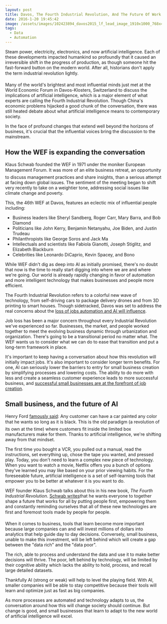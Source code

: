 ```yaml
---
layout: post
title: Davos, The Fourth Industrial Revolution, And The Future Of Work
date: 2016-1-20 19:45:42
image: /assets/images/102423894_davos2015_lf_lead_image_1910x1000_768x402-1469216783778.jpg
tags:
  - Data
  - Automation
---
```


Steam power, electricity, electronics, and now artificial intelligence. Each of these developments impacted humankind so profoundly that it caused an irreversible shift in the progress of production, as though someone hit the fast-forward button on the modern world. After all, historians don't apply the term industrial revolution lightly.

Many of the world's brightest and most influential minds just met at the World Economic Forum in Davos-Klosters, Switzerland to discuss the implications of artificial intelligence, which is a major element of what experts are calling the Fourth Industrial Revolution. Though China's economic problems hijacked a good chunk of the conversation, there was still heated debate about what artificial intelligence means to contemporary society.

In the face of profound changes that extend well beyond the horizons of business, it's crucial that the influential voices bring the discussion to the mainstream.

## How the WEF is expanding the conversation

Klaus Schwab founded the WEF in 1971 under the moniker European Management Forum. It was more of an elite business retreat, an opportunity to discuss management practices and share insights, than a serious attempt at facing down global issues. The sentiment of the meeting began to shift very recently to take on a weightier tone, addressing social issues like climate change and poverty.

This, the 46th WEF at Davos, features an eclectic mix of influential people including:

* Business leaders like Sheryl Sandberg, Roger Carr, Mary Barra, and Bob Diamond
* Politicians like John Kerry, Benjamin Netanyahu, Joe Biden, and Justin Trudeau
* Philanthropists like George Soros and Jack Ma
* Intellectuals and scientists like Fabiola Gianotti, Joseph Stiglitz, and Elizabeth Blackburn
* Celebrities like Leonardo DiCaprio, Kevin Spacey, and Bono

While WEF didn't dig as deep into AI as initially promised, there's no doubt that now is the time to really start digging into where we are and where we're going. Our world is already rapidly changing in favor of automation and more intelligent technology that makes businesses and people more efficient.

The Fourth Industrial Revolution refers to a colorful new wave of technology, from self-driving cars to package delivery drones and from 3D printing to smart houses. Though sidetracked, Davos was set to address the real concerns about the [loss of jobs automation and AI will influence](http://www.theguardian.com/business/economics-blog/2016/jan/24/4th-industrial-revolution-brings-promise-and-peril-for-humanity-technology-davos).

Job loss has been a major concern throughout every Industrial Revolution we've experienced so far. Businesses, the market, and people worked together to meet the evolving business dynamic through urbanization and organization. There's going to be a transitional period no matter what. The WEF wants us to consider what we can do to ease that transition and put a long-term framework in place.

It's important to keep having a conversation about how this revolution will initially impact jobs. It's also important to consider longer term benefits. For one, AI can seriously lower the barriers to entry for small business creation by simplifying processes and lowering costs. The ability to do more with less and create a seamless customer experience leads to more successful business, and [successful small businesses are at the forefront of job creation](https://www.sba.gov/blogs/small-businesses-create-2-million-jobs).

## Small business, and the future of AI

Henry Ford [famously said](https://en.wikiquote.org/wiki/Henry_Ford): Any customer can have a car painted any color that he wants so long as it is black. This is the old paradigm (a revolution of its own at the time) where customers fit inside the limited box manufacturers make for them. Thanks to artificial intelligence, we're shifting away from that mindset.

The first time you bought a VCR, you pulled out a manual, read the instructions, set everything up, chose the tape you wanted, and pressed play. Today, you don't need to learn a complex new piece of technology. When you want to watch a movie, Netflix offers you a bunch of options they've learned you may like based on your prior viewing habits. For the foreseeable future, artificial intelligence is a set of self-learning tools that empower you to be better at whatever it is you want to do.

WEF founder Klaus Schwab talks about this in his new book, *The Fourth Industrial Revolution*. [Schwab writes](http://www.weforum.org/about/the-fourth-industrial-revolution-by-klaus-schwab)that he wants everyone to together shape a future that works for all by putting people first, empowering them and constantly reminding ourselves that all of these new technologies are first and foremost tools made by people for people.

When it comes to business, tools that learn become more important because large companies can and will invest millions of dollars into analytics that help guide day to day decisions. Conversely, small business, unable to make this investment, will be left behind which will create a gap between the "data rich" and the "data poor".

The rich, able to process and understand the data and use it to make better decisions will thrive. The poor, left behind by technology, will be limited by their cognitive ability which lacks the ability to hold, process, and recall large detailed datasets.

Thankfully AI (strong or weak) will help to level the playing field. With AI, smaller companies will be able to stay competitive because their tools will learn and optimize just as fast as big companies.

As more processes are automated and technology adapts to us, the conversation around how this will change society should continue. But change is good, and small businesses that learn to adapt to the new world of artificial intelligence will excel.
